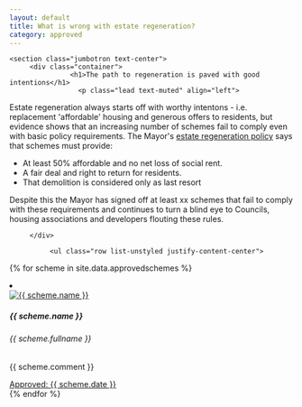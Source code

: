```yaml
---
layout: default
title: What is wrong with estate regeneration?
category: approved
---
```


<div class="col">



    <section class="jumbotron text-center">
	     <div class="container">
		           <h1>The path to regeneration is paved with good intentions</h1>
			         <p class="lead text-muted" align="left">
Estate regeneration always starts off with worthy intentons - i.e. replacement 'affordable' housing and generous offers to residents, but evidence shows that an increasing number of schemes fail to comply even with basic policy requirements. The Mayor's <a href="http://estatewatch.london/guide/#headingOne">estate regeneration policy</a> says that schemes must provide:
<ul>
		      <li>At least 50% affordable and no net loss of social rent.</li>
		      <li>A fair deal and right to return for residents.</li>
		      <li>That demolition is considered only as last resort</li>
                </ul>
</p>
<p class="lead text-muted" align="left">
Despite this the Mayor has signed off at least xx schemes that fail to comply with these requirements and continues to turn a blind eye to Councils, housing associations and developers flouting these rules. </p>
				
				 
	     </div>
 </section>












              <ul class="row list-unstyled justify-content-center">
{% for scheme in site.data.approvedschemes %}
                <li class="col-5" data-aos="fade-up">
                  <div class="card card-sm">
                    <a href="{{ scheme.url }}">
                      <img class="card-img-top" src="{{ scheme.image_path }}" alt="{{ scheme.name }}">
                    </a>
		    <div class="card-body">
                      <h5 class="card-title">{{ scheme.name }}</h5>
		      <h6 class="card-subtitle mb-2 text-muted">{{ scheme.fullname }}</h6>
		      <p class="card-text">{{ scheme.comment }}</p>
                      <a target="_blank" href="{{ scheme.url }}" data-toggle="tooltip" data-placement="top" title="Open in new tab">Approved: {{ scheme.date }} <i class="icon-popup"></i></a>
                  </div>
                  </div>
                </li>
{% endfor %}
              </ul>
</div>

